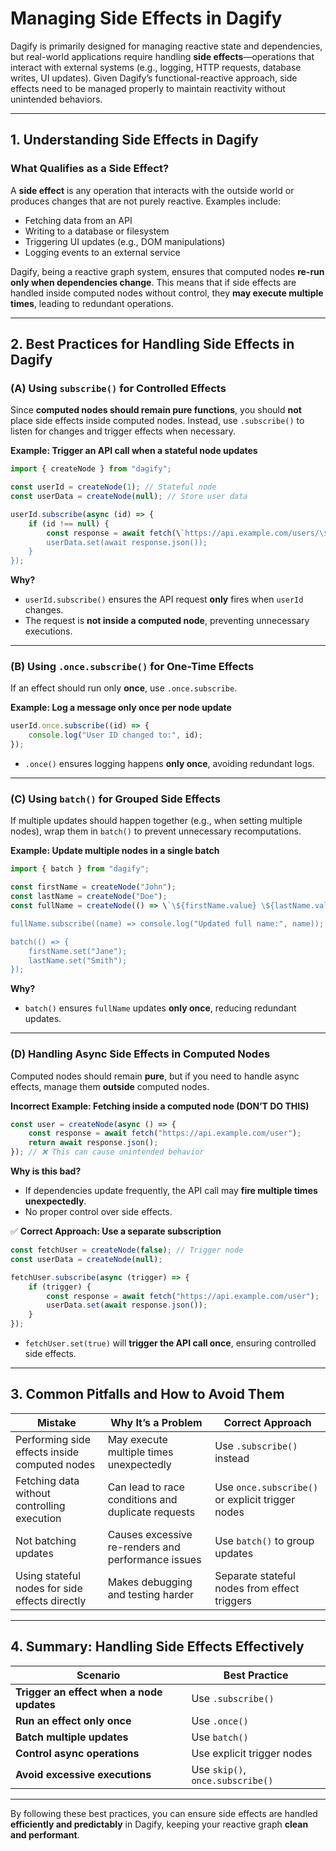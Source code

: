 # **Managing Side Effects in Dagify**

Dagify is primarily designed for managing reactive state and dependencies, but real-world applications require handling **side effects**—operations that interact with external systems (e.g., logging, HTTP requests, database writes, UI updates). Given Dagify’s functional-reactive approach, side effects need to be managed properly to maintain reactivity without unintended behaviors.

---

## **1. Understanding Side Effects in Dagify**
### **What Qualifies as a Side Effect?**
A **side effect** is any operation that interacts with the outside world or produces changes that are not purely reactive. Examples include:
- Fetching data from an API
- Writing to a database or filesystem
- Triggering UI updates (e.g., DOM manipulations)
- Logging events to an external service

Dagify, being a reactive graph system, ensures that computed nodes **re-run only when dependencies change**. This means that if side effects are handled inside computed nodes without control, they **may execute multiple times**, leading to redundant operations.

---

## **2. Best Practices for Handling Side Effects in Dagify**
### **(A) Using `subscribe()` for Controlled Effects**
Since **computed nodes should remain pure functions**, you should **not** place side effects inside computed nodes. Instead, use `.subscribe()` to listen for changes and trigger effects when necessary.

**Example: Trigger an API call when a stateful node updates**
```javascript
import { createNode } from "dagify";

const userId = createNode(1); // Stateful node
const userData = createNode(null); // Store user data

userId.subscribe(async (id) => {
    if (id !== null) {
        const response = await fetch(\`https://api.example.com/users/\${id}\`);
        userData.set(await response.json());
    }
});
```
**Why?**
- `userId.subscribe()` ensures the API request **only** fires when `userId` changes.
- The request is **not inside a computed node**, preventing unnecessary executions.

---

### **(B) Using `.once.subscribe()` for One-Time Effects**
If an effect should run only **once**, use `.once.subscribe`. 

**Example: Log a message only once per node update**
```javascript
userId.once.subscribe((id) => {
    console.log("User ID changed to:", id);
});
```
- `.once()` ensures logging happens **only once**, avoiding redundant logs.

---

### **(C) Using `batch()` for Grouped Side Effects**
If multiple updates should happen together (e.g., when setting multiple nodes), wrap them in `batch()` to prevent unnecessary recomputations.

**Example: Update multiple nodes in a single batch**
```javascript
import { batch } from "dagify";

const firstName = createNode("John");
const lastName = createNode("Doe");
const fullName = createNode(() => \`\${firstName.value} \${lastName.value}\`, [firstName, lastName]);

fullName.subscribe((name) => console.log("Updated full name:", name));

batch(() => {
    firstName.set("Jane");
    lastName.set("Smith");
});
```
**Why?**
- `batch()` ensures `fullName` updates **only once**, reducing redundant updates.

---

### **(D) Handling Async Side Effects in Computed Nodes**
Computed nodes should remain **pure**, but if you need to handle async effects, manage them **outside** computed nodes.

**Incorrect Example: Fetching inside a computed node (DON’T DO THIS)**
```javascript
const user = createNode(async () => {
    const response = await fetch("https://api.example.com/user");
    return await response.json();
}); // ❌ This can cause unintended behavior
```
**Why is this bad?**
- If dependencies update frequently, the API call may **fire multiple times unexpectedly**.
- No proper control over side effects.

✅ **Correct Approach: Use a separate subscription**
```javascript
const fetchUser = createNode(false); // Trigger node
const userData = createNode(null);

fetchUser.subscribe(async (trigger) => {
    if (trigger) {
        const response = await fetch("https://api.example.com/user");
        userData.set(await response.json());
    }
});
```
- `fetchUser.set(true)` will **trigger the API call once**, ensuring controlled side effects.

---

## **3. Common Pitfalls and How to Avoid Them**
| Mistake | Why It’s a Problem | Correct Approach |
|---------|-------------------|-----------------|
| Performing side effects inside computed nodes | May execute multiple times unexpectedly | Use `.subscribe()` instead |
| Fetching data without controlling execution | Can lead to race conditions and duplicate requests | Use `once.subscribe()` or explicit trigger nodes |
| Not batching updates | Causes excessive re-renders and performance issues | Use `batch()` to group updates |
| Using stateful nodes for side effects directly | Makes debugging and testing harder | Separate stateful nodes from effect triggers |

---

## **4. Summary: Handling Side Effects Effectively**
| Scenario | Best Practice |
|----------|--------------|
| **Trigger an effect when a node updates** | Use `.subscribe()` |
| **Run an effect only once** | Use `.once()` |
| **Batch multiple updates** | Use `batch()` |
| **Control async operations** | Use explicit trigger nodes |
| **Avoid excessive executions** | Use `skip()`, `once.subscribe()` |

---

By following these best practices, you can ensure side effects are handled **efficiently and predictably** in Dagify, keeping your reactive graph **clean and performant**.
